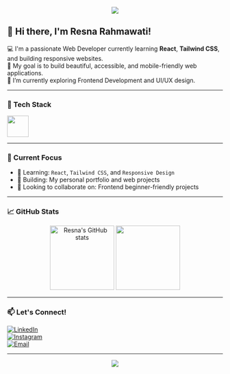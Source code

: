 <!-- Banner -->
<p align="center">
  <img src="https://capsule-render.vercel.app/api?type=waving&color=0f172a&height=200&section=header&text=Hi%20I'm%20Resna%20Rahmawati&fontColor=ffffff&fontSize=40&fontAlignY=40" />
</p>

## 👋 Hi there, I'm Resna Rahmawati!

💻 I'm a passionate Web Developer currently learning **React**, **Tailwind CSS**, and building responsive websites.<br>
🎯 My goal is to build beautiful, accessible, and mobile-friendly web applications.<br>
🌱 I’m currently exploring Frontend Development and UI/UX design.

---

### 🚀 Tech Stack

<p align="left">
  <img src="https://skillicons.dev/icons?i=html,css,js,react,tailwind,vite,github" height="50" />
</p>

---

### 📌 Current Focus
- 🌱 Learning: `React`, `Tailwind CSS`, and `Responsive Design`
- 🔨 Building: My personal portfolio and web projects
- 🤝 Looking to collaborate on: Frontend beginner-friendly projects

---

### 📈 GitHub Stats
<p align="center">
  <img src="https://github-readme-stats.vercel.app/api?username=resnarahmawati&show_icons=true&theme=radical" alt="Resna's GitHub stats" height="150"/>
  <img src="https://github-readme-stats.vercel.app/api/top-langs/?username=resnarahmawati&layout=compact&theme=radical" height="150"/>
</p>

---

### 📫 Let's Connect!
[![LinkedIn](https://img.shields.io/badge/LinkedIn-blue?style=for-the-badge&logo=linkedin&logoColor=white)](https://www.linkedin.com/in/resna-rahmawati-9521b9329?utm_source=share&utm_campaign=share_via&utm_content=profile&utm_medium=android_app)  
[![Instagram](https://img.shields.io/badge/Instagram-%23E4405F.svg?style=for-the-badge&logo=instagram&logoColor=white)](https://instagram.com/onlyrsnaa)  
[![Email](https://img.shields.io/badge/Email-D14836?style=for-the-badge&logo=gmail&logoColor=white)](mailto:resnarahmawati111@gmail.com)

---

<p align="center">
  <img src="https://capsule-render.vercel.app/api?type=waving&color=0f172a&height=150&section=footer"/>
</p>
